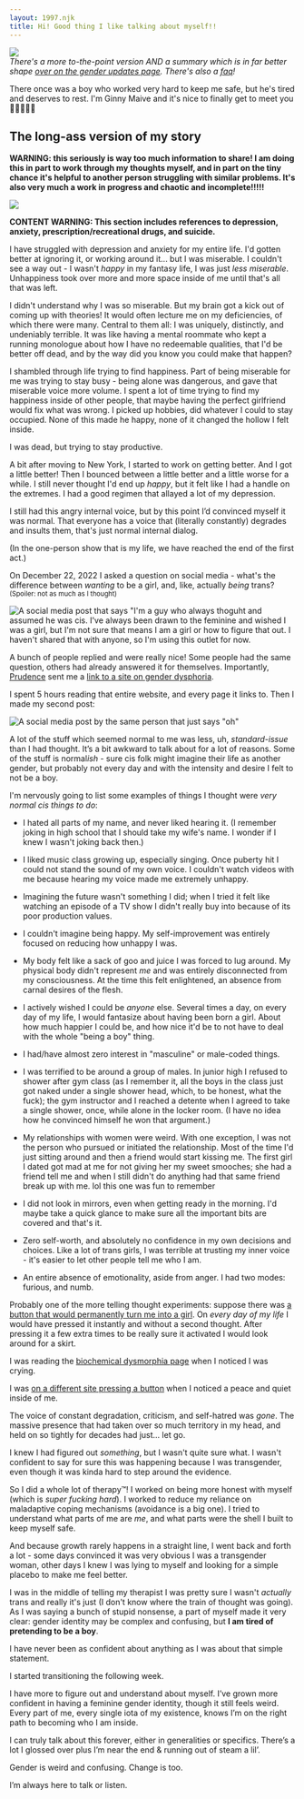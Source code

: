 ```yaml
---
layout: 1997.njk
title: Hi! Good thing I like talking about myself!!
---
```


![](/images/construction_bar.gif) \
*There's a more to-the-point version AND a summary which is in far better shape [over on the gender updates page](/new/). There's also a [faq](/faq/)!*

There once was a boy who worked very hard to keep me safe, but he's tired and deserves to rest. I'm Ginny Maive and it's nice to finally get to meet
you 💙💗🤍💗💙

## The long-ass version of my story

**WARNING: this seriously is way too much information to share! I am doing this in part to work through my thoughts myself,
and in part on the tiny chance it's helpful to another person struggling with similar problems. It's also very much a work in progress and
chaotic and incomplete!!!!!**

![](/images/construction_bar2.gif)

**CONTENT WARNING: This section includes references to depression, anxiety, prescription/recreational drugs, and suicide.**

I have struggled with depression and anxiety for my entire life. I'd gotten better at ignoring it, or working around it... but I was miserable.
I couldn't see a way out - I wasn't *happy* in my fantasy life, I was just *less miserable*. Unhappiness took over more and more space inside of
me until that's all that was left.

I didn't understand why I was so miserable. But my brain got a kick out of coming up with theories! It would often lecture me on my deficiencies, of which there were many.
Central to them all: I was uniquely, distinctly, and undeniably terrible. It was like having a mental roommate who kept a running monologue about how I have no redeemable qualities,
that I'd be better off dead, and by the way did you know you could make that happen?

I shambled through life trying to find happiness. Part of being miserable for me was trying to stay busy - being alone was dangerous, and gave that miserable voice
more volume. I spent a lot of time trying to find my happiness inside of other people, that maybe having the perfect girlfriend would fix what was wrong. I picked up hobbies, did
whatever I could to stay occupied. None of this made he happy, none of it changed the hollow I felt inside.

I was dead, but trying to stay productive.

A bit after moving to New York, I started to work on getting better. And I got a little better! Then I bounced between a little better and a little worse for a while. I still never thought
I'd end up *happy*, but it felt like I had a handle on the extremes. I had a good regimen that allayed a lot of my depression.

I still had this angry internal voice, but by this point I’d convinced myself it was normal. That everyone has a voice that (literally constantly) degrades and insults them, that's just
normal internal dialog.

(In the one-person show that is my life, we have reached the end of the first act.)

On December 22, 2022 I asked a question on social media - what's the difference between *wanting* to be a girl, and, like, actually *being* trans? <small>(Spoiler: not as much as I thought)</small>

![A social media post that says "I'm a guy who always thoguht and assumed he was cis. I've always been drawn to the feminine and wished I was a girl, but I'm not sure that means I am a girl
or how to figure that out. I haven't shared that with anyone, so I'm using this outlet for now.](/images/ginny1.png)

A bunch of people replied and were really nice! Some people had the same question, others had already answered it for themselves. Importantly, [Prudence](https://prudencespossumpad.neocities.org/) sent me a
[link to a site on gender dysphoria](https://genderdysphoria.fyi/en/).

I spent 5 hours reading that entire website, and every page it links to. Then I made my second post:

![A social media post by the same person that just says "oh"](/images/ginny2.png)

A lot of the stuff which seemed normal to me was less, uh, *standard-issue* than I had thought. It’s a bit awkward to talk about for a lot of reasons. Some of the stuff is normal*ish* - sure
cis folk might imagine their life as another gender, but probably not every day and with the intensity and desire I felt to not be a boy.

I'm nervously going to list some examples of things I thought were *very normal cis things to do*:

* I hated all parts of my name, and never liked hearing it. (I remember joking in high school that I should take my wife's name. I wonder if I knew I wasn't joking back then.)

* I liked music class growing up, especially singing. Once puberty hit I could not stand the sound of my own voice. I couldn't watch videos with me because hearing my
voice made me extremely unhappy.

* Imagining the future wasn't something I did; when I tried it felt like watching an episode of a TV show I didn't really buy into because of its poor production values.

* I couldn't imagine being happy. My self-improvement was entirely focused on reducing how unhappy I was.

* My body felt like a sack of goo and juice I was forced to lug around. My physical body didn't represent *me* and was entirely disconnected from my consciousness. At the time this felt enlightened,
an absence from carnal desires of the flesh.

* I actively wished I could be *anyone* else. Several times a day, on every day of my life, I would fantasize about having been born a girl. About how much happier I could be,
and how nice it'd be to not have to deal with the whole "being a boy" thing.

* I had/have almost zero interest in "masculine" or male-coded things.

* I was terrified to be around a group of males. In junior high I refused to shower after gym class (as I remember it, all the boys in the class just got naked under a single shower head,
which, to be honest, what the fuck); the gym instructor and I reached a detente when I agreed to take a single shower, once, while alone in the locker room. (I have no idea how he convinced
himself he won that argument.)

* My relationships with women were weird. With one exception, I was not the person who pursued or initiated the relationship. Most of the time I'd just sitting around and then a friend
would start kissing me. The first girl I dated got mad at me for not giving her my sweet smooches; she had a friend tell me and when I still didn't do anything had that same friend break up with me.
lol this one was fun to remember

* I did not look in mirrors, even when getting ready in the morning. I'd maybe take a quick glance to make sure all the important bits are covered and that's it.

* Zero self-worth, and absolutely no confidence in my own decisions and choices. Like a lot of trans girls, I was terrible at trusting my inner voice - it's easier to let other people
tell me who I am.

* An entire absence of emotionality, aside from anger. I had two modes: furious, and numb.

Probably one of the more telling thought experiments: suppose there was [a button that would permanently turn me into a girl](https://turn-me-into-a-girl.com/). On *every day of my life* I would have pressed it
instantly and without a second thought. After pressing it a few extra times to be really sure it activated I would look around for a skirt.

I was reading the [biochemical dysmorphia page](https://genderdysphoria.fyi/en/biochemical-dysphoria) when I noticed I was crying.

I was [on a different site pressing a button](https://turn-me-into-a-girl.com/) when I noticed a peace and quiet inside of me.

The voice of constant degradation, criticism, and self-hatred was *gone*. The massive presence that had taken over so much territory in my head, and held on so tightly for decades had just… let go.

I knew I had figured out *something*, but I wasn't quite sure what. I wasn't confident to say for sure this was happening because I was transgender, even though it was kinda hard to step around
the evidence.

So I did a whole lot of therapy™! I worked on being more honest with myself (which is *super fucking hard*). I worked to reduce my reliance on maladaptive coping mechanisms (avoidance is a big one).
I tried to understand what parts of me are *me*, and what parts were the shell I built to keep myself safe.

And because growth rarely happens in a straight line, I went back and forth a lot - some days convinced it was very obvious I was a transgender woman, other days I knew I was lying to myself and
looking for a simple placebo to make me feel better.

I was in the middle of telling my therapist I was pretty sure I wasn't *actually* trans and really it's just (I don't know where the train of thought was going). As I was saying a bunch of stupid
nonsense, a part of myself made it very clear: gender identity may be complex and confusing, but **I am tired of pretending to be a boy**.

I have never been as confident about anything as I was about that simple statement.

I started transitioning the following week.

I have more to figure out and understand about myself. I’ve grown more confident in having a feminine gender identity, though it still feels weird. Every part of me, every single iota of my existence,
knows I’m on the right path to becoming who I am inside.

I can truly talk about this forever, either in generalities or specifics. There’s a lot I glossed over plus I’m near the end & running out of steam a lil’.

Gender is weird and confusing. Change is too.

I’m always here to talk or listen.